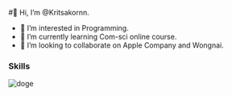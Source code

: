 #👋 Hi, I’m @Kritsakornn.
- 👀 I’m interested in Programming.
- 🌱 I’m currently learning Com-sci online course.
- 💞️ I’m looking to collaborate on Apple Company and Wongnai.
### Skills


![doge](https://user-images.githubusercontent.com/77423011/199027698-368d61cf-48ce-4c88-a8d0-15be01791098.gif)

<!---
Kritsakornn/Kritsakornn is a ✨ special ✨ repository because its `README.md` (this file) appears on your GitHub profile.
You can click the Preview link to take a look at your changes.
--->
